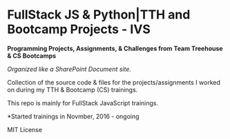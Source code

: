 # FullStack JS & Python|TTH and Bootcamp Projects - IVS
**Programming Projects, Assignments, &amp; Challenges from Team Treehouse &amp; CS Bootcamps**

*Organized like a SharePoint Document site.* 

Collection of the source code & files for the projects/assignments I worked on during my TTH & Bootcamp (CS) trainings.

This repo is mainly for FullStack JavaScript trainings. 

*Started trainings in Novmber, 2016 - ongoing

MIT License
